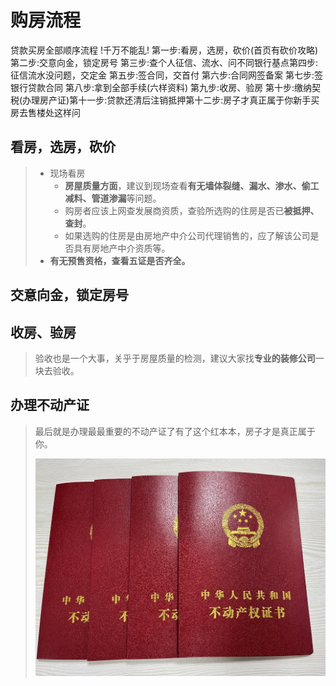 # 购房流程



贷款买房全部顺序流程
!千万不能乱!
第一步:看房，选房，砍价(首页有砍价攻略)第二步:交意向金，锁定房号
第三步:查个人征信、流水、问不同银行基点第四步:征信流水没问题，交定金
第五步:签合同，交首付
第六步:合同网签备案
第七步:签银行贷款合同
第八步:拿到全部手续(六样资料)
第九步:收房、验房
第十步:缴纳契税(办理房产证)第十一步:贷款还清后注销抵押第十二步:房子才真正属于你新手买房去售楼处这样问



## 看房，选房，砍价

> - 现场看房
>   - **房屋质量方面**，建议到现场查看**有无墙体裂缝、漏水、渗水、偷工减料、管道渗漏**等问题。
>   - 购房者应该上网查发展商资质，查验所选购的住房是否已**被抵押、查封**。
>   - 如果选购的住房是由房地产中介公司代理销售的，应了解该公司是否具有房地产中介资质等。
> - **有无预售资格，查看五证是否齐全。**



## 交意向金，锁定房号







## 收房、验房

> 验收也是一个大事，关乎于房屋质量的检测，建议大家找**专业的装修公司**一块去验收。

## 办理不动产证

> 最后就是办理最最重要的不动产证了有了这个红本本，房子才是真正属于你。
>
> ![](imgs/house_01.jpg)
